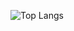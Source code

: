 


![Top Langs](https://github-readme-stats.vercel.app/api/top-langs/?username=kristinakordova&hide=jupyternotebooks)

